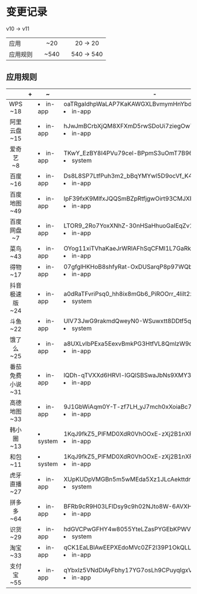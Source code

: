 # 变更记录

v10 -> v11

||||||
|-|:-:|:-:|:-:|:-:|
|应用||~20||20 -> 20|
|应用规则||~540||540 -> 540|

## 应用规则

||+|~|-|
|:-:|-|-|-|
|WPS<br>~18||<li>in-app|oaTRgaIdhpWaLAP7KaKAWGXLBvmymHnYbdLD3C9hKH4=.png,<li>in-app|I7iiQIAX8z3ce0-e7nrYQHCMoA_ZKwoc3ZP1zHkpM7c=.png,<li>in-app|dNzrDNhJpAJl5-HU1SPiXart_Av0QdBUkmXLDFeHRmw=.png,<li>in-app|_OG5o2tZ2tK89FpLLSNbkkwbVwm2ceM0cnIdaV9xNc0=.png,<li>in-app|KNnQedDC6UoojKHXC_3haRHCUVk_EbApZOfbJzFbPck=.png,<li>in-app|bZTJ8eev5ifuinpWM_TAMLxT3dPpV7VpX_s0MHpJ72g=.png,<li>in-app|djK0_RVNrFZEcBp9Jqx3sb4n549eVDdT9KAQl6Mtojw=.png,<li>in-app|ryC7pxNQqgCU9Q51F77x2AVNPsKzUMt-M7erf2ptidE=.png,<li>in-app|OT-nvU_nWfHueZkWGIquqVbfcBFUe4bj9QyzM76Jh-I=.png,<li>in-app|R3aAeJo3Eu72GaP7iDJZLteG4u36GkBcTpVNg2AyEqc=.png,<li>in-app|RbCDrhaeznWX7bZIx187Qh1vqlytN2zwOmxMq1Wy8bg=.png,<li>in-app|sru9NZGHNb9VrCJlYuBNsYbUlU0ZezJRQvj9V7qyZyc=.png,<li>in-app|Okg_03Y3YDxSf4KDXpBZvELuqovU2jaASJ4Q-WRELiQ=.png,<li>system|OTqKpr0xrWIp084M3Vp9I_6R3h3Ng9soGQir9KiuHPM=.png,<li>in-app|0e0MkEhvlng_mSyzNo6MjN6Jd1abjULtQ-V0O_txW7o=.png,<li>in-app|piyqY5BSDcvILJEyfDuIu2gg2IFnDkmhKDuh7fUjQxQ=.png,<li>in-app|NAciHk3y60D7h2fYs4oBytkpgIqZCAkXIvxcC4iVQUI=.png,<li>system|QJa6OzJHO47gtw8K2gtXqJv42G1ca3UPuz7c736svTY=.png||
|阿里云盘<br>~15||<li>in-app|hJwJmBCrbXjQM8XFXmD5rwSDoUi7ziegOw7STYmkZhY=.png,<li>in-app|7Jwt86Bp38-ydIarqN125b15_uejKfBjdLw8O59Gxz8=.png,<li>in-app|XXkgENA9RUKRqiLg5C2mQQZNQXCPqZzXILIVV-Oz5mY=.png,<li>in-app|-DRKeOKY9cVgh6uN1_7l9T3JE-Tt2Q3QvWOpyB03vhk=.png,<li>in-app|ADE7y_tCDcOAzwX4CM-DyZzo2mCGmB30h_uLPnErwhk=.png,<li>in-app|cQCfIdAZesJ4MccFxLs1RURNIYnNEBfb98Z1XQoAlp8=.png,<li>in-app|JPtkbpGn3k6gvPUPE08l-kjXwhnQY4FElOlrwvBrkAk=.png,<li>in-app|yLuVO-y5frGyTkGVk-7ybXs759Sn2czCFGMyjpe-OFk=.png,<li>in-app|PGnK9LEYOwdIfRDrtB3NRKFbjiolbi-u9RGhMOidWPE=.png,<li>in-app|VPz0mZM0Hdu3RVhhyfBcLwHhBEOZGgb6om8BsxJjeH4=.png,<li>in-app|08mVP-4_gECkFoDG6dKDMM3ei8XCcqLH9itfRscukuU=.png,<li>in-app|47DEQpj8HBSa-_TImW-5JCeuQeRkm5NMpJWZG3hSuFU=.png,<li>in-app|Ajpe93Ff-g16lXxdDCyNLwx41-zvoRkFl1RoRn9lHBI=.png,<li>in-app|mRDiEHYjXOevA86y6AweN4FhQ2kLPw38e4HKeqxuhy4=.png,<li>in-app|BMxd-jyoamPm8xjHghO3fWj_D9-2hK_WD8jPElw142Y=.png||
|爱奇艺<br>~8||<li>in-app|TKwY_EzBY8I4PVu79cel-BPpmS3uOmT7B96IsfZ6fCY=.png,<li>system|Dckp69c8qTe0bz6HmdyxQT6C4vmgMighoQsFbWiJGBs=.png,<li>in-app|1MDHn-ITvblwGknNvPWo5Sgbvy5EUJx7Wg7OA8g11uk=.png,<li>in-app|W7uEmgAJYuOcTKdn6vWcMB9_UGPbY8cW39mwjlq2GRY=.png,<li>system|cPNIAu30CZbu0dgc0i84OH5MtEiUS-vJmr4Gee5-8d0=.png,<li>in-app|Bn-iyiepPPXX5kfYTUuLSYwXax8jTVL6MdKHTuobXn4=.png,<li>in-app|R5EuOz0a186-7ArmXKw_weaSJ1zrx0TXmJEWG4knV4Y=.png,<li>in-app|PqNZynmQZaCJrcDJXXXc6LpRFaTmCmVEtcV2la5w2v8=.png||
|百度<br>~16||<li>in-app|Ds8L8SP7LtfPuh3m2_bBqYMYwl5D9ocVf_K4dqkkueE=.png,<li>in-app|9tgOHgF5LkSPZLrntP04rsfMl7h7drd08NeUsx6C6Ek=.png,<li>in-app|v6IOYX7OLaMe5gn-eLhX6oKVkieXdrnmpjmqg5k0uPE=.png,<li>in-app|S9G767dBNzFa4W1T_lEJ5NNQWuUpzk40ZYcZUKbqJR4=.png,<li>system|zObKTU9MwYn3LmTQ4dJSl9hcSRQSVs-lU6YX-dDkOhc=.png,<li>in-app|Wx8X0_4yM6E0Dpw6ltopSub3RsM--ab94Tntbu4CgxA=.png,<li>in-app|J0xTD3r1B6vLKDCCB4TZ8iXszmy_KrUZp7dkmptdRc8=.png,<li>in-app|xb3SQ03zy-_-Hb1750Gx2rtE1rml5fTazBEBWoGo7zc=.png,<li>in-app|K3AlzqBZOjoY73aUF-mjZcrg2iqOqdlpZYw9FycDbM8=.png,<li>in-app|47DEQpj8HBSa-_TImW-5JCeuQeRkm5NMpJWZG3hSuFU=.png,<li>in-app|dHD_Bo2CmsWZeI5-dxqdQ0C_gFyH7C0ZyuWWS6wuZww=.png,<li>in-app|BPnMf0DQ2Vkiz3aiKyyCvI7BnturvtHXzHfbssj_Unw=.png,<li>system|OTqKpr0xrWIp084M3Vp9I_6R3h3Ng9soGQir9KiuHPM=.png,<li>in-app|sV1NiTtzKJJViva5MZuwxTqc2LEXd8O7_B06Oi70iQM=.png,<li>system|QAoA6glkvWwiErlz8j-Mh0fV3pvJoGYaD4nu3ShbqkI=.png,<li>system|QJa6OzJHO47gtw8K2gtXqJv42G1ca3UPuz7c736svTY=.png||
|百度地图<br>~49||<li>in-app|IpF39fxK9MIfxJQQSmBZpRtfjgwOirt93CMJXN2Ov88=.png,<li>in-app|InZxQFpKktvbVSqztZcrivGVi5gea_HzJxLFrIbeFJw=.png,<li>in-app|d980fW2NRiMs380pHjZL2cMfyQsiTkLacQw72DKxEik=.png,<li>system|6umQknx9tfUlHqvy3YV2B1pMUX7v06QSipfMevuL5SM=.png,<li>in-app|emJEdv-OqV2ZLAyV2Bh9LDxS-FEUtd8TlUjxSkxmU3c=.png,<li>in-app|h2kxJjGPEqqdIt90hEgZJSko0HAJIFxi3mTbYtd3wtw=.png,<li>in-app|leLcQZdN9M8u-Ngidks41QYbDvOYqhUbo1FU_-KmhU8=.png,<li>in-app|lkR0umHx26CwM245IBapme99dm1mhPhIhCTutpCT3O4=.png,<li>system|BWNhSSkqJ-XVXGiEb3gq1HpQAI-O6kjPbHYtc1vFELA=.png,<li>in-app|eAu9zJIj90FYpTyqNSZJJwibYjC6aGrQGaEfRygCeiE=.png,<li>in-app|qTNFQ_bo9T-bben1FyP4FMzS6GklndLXpsyeblgyE0U=.png,<li>in-app|C_ZwCiSDCJh2C21TIJ1xI2SOVBj3WPdAXwM7G5FgV_c=.png,<li>in-app|8SXe9MPIew_r0uL0PkAVAansJeQ5MEbK8jxwocZzqq0=.png,<li>in-app|XMBGb-r8PdrzsOoOK3GzqvkLRn3g20XS5t89kHTZFAI=.png,<li>in-app|m7qpf6HjjwXfPrMr-yfPc7nJ8IVsiT0QMLVZyjOo-TY=.png,<li>in-app|kYuyYDCKaZLK0bcEfFhuaZerulpwvhAlD9564-2MXsc=.png,<li>in-app|T45gcbcbVupIexBsomritrSXBBeIePlVp_NLYxDJI9M=.png,<li>system|UVSY-UM37hAqZnukcZ20oW6PqPQdFRelDj6QF7iT9yA=.png,<li>in-app|7Q5Jg4a9Cf2ofHh46mFfbdKNLX5a71TzYEGv9r9OWbg=.png,<li>in-app|ky4AckER4-auEvTmJ-Wjf12VVJHSjsmncUMPSjWRANw=.png,<li>in-app|bB5svm3gnblkSplPEDqfqAZ-J9WSdP2owttwYbCyTNU=.png,<li>in-app|bRxNfgnLGH14rSRP2pyCsqXYlihIG-AffX_YE7qj9as=.png,<li>in-app|j05_fDFO8x9SLyNDAHQuyVkQ4Pq9GDzN99eQTWOdpZU=.png,<li>in-app|AcAvExfB9iTvg2uGF-bkOMa9MhJmBM4ZIgBgO6sE84Q=.png,<li>in-app|75CDZ6FUybjSknfOF1IM_rBu78G9IpUmX4_wXEWfQw4=.png,<li>in-app|esy3Bka15dsBW7uK8pIpGRZuNLmsmZy40TTqdzkAB1g=.png,<li>in-app|xwNTTSzVU9Prjlk0vO-ss-IgubTaNd_CdOPfkQWNI-4=.png,<li>in-app|pLP3-ET8BjPTyEQbmcF9PrF2AMWLN5yGhJAwIXzxzSY=.png,<li>in-app|JKjJ36LkklKjzZ15mZ0UPM9vwhs83uMFuxPQoPKmlNU=.png,<li>in-app|sgGe7MynmPT7la96H2EcDeiE9lgEdgEYKZc71p4jFi0=.png,<li>in-app|B8Tch-6iohXI8umQHEPTqgh43Jru11nYrfUMjpwYgB4=.png,<li>in-app|cZS3ysMmkI55v1KSb6JUhCE05tHP3EoTs1WnT8nFbTw=.png,<li>in-app|_mkLKj05HGXYFD9z4cNZReKB_e7g3f6fZPzqNhnq1ck=.png,<li>in-app|5DMGy7InKfe7ltVrqu3IOEr-1aE_fH7W20RTk9O2BQw=.png,<li>in-app|OxFZgu6TqfxXJD_VxggW10RsV4hnTQpJ08ekK_Bslew=.png,<li>system|Iz42yXHVNj9HDj_0pIrkVhUXsg_WyvhtI0UBXZ5OQK4=.png,<li>in-app|fYPloZhrSJoh1vpc0E9yKCJw8TjEeCWUcstez004CgQ=.png,<li>system|OTqKpr0xrWIp084M3Vp9I_6R3h3Ng9soGQir9KiuHPM=.png,<li>in-app|WZ6fu3cvpaZ6FtnsgndLWFVIjeTD8SyK1SxPwV9V5rs=.png,<li>in-app|KHF7kXYIsZvg1JbxLxZHiBWlrKjsX92X9nEKzlnn0P0=.png,<li>in-app|RguzuGtLq3jQaOBP0ed54rfB6_KPHB4IX8o18m--Ocw=.png,<li>in-app|dI7B7GOThEZ51lK7s3EPpNgXhnTOSUj4Zbolkra6aQQ=.png,<li>in-app|-_M5r55iZet_EM_wqsoGJqRtOUMh6NiM3Wo_9wJetHc=.png,<li>in-app|duhfnNFctovg6agplPKroYazXdaOJ74ipZi7HBzHIrk=.png,<li>in-app|o5VmCLfw-Q6hxRYq-hBbR0AKQsetNhqzVHG_3Fun_SY=.png,<li>in-app|3yTzBGPtmcyOkYixXVyZM3N38TL-1JrVbH33Y9KePOs=.png,<li>in-app|t8uv2Lx3dKvdtH_AlH2Ar8c_BzwspVMWAZIRrOfQYSE=.png,<li>in-app|G4SXi8oE9SJ2oisgcTfFZ8nwfWl50w46PeAk87ODcwc=.png,<li>system|zh7aLRuO_bOkZSLDc1lak67F7KbtjhwFaqCyYsFjnec=.png||
|百度网盘<br>~7||<li>in-app|LTOR9_2Ro7YoxXNhZ-30nHSaHhuoGaIEqZv1-c-DNhI=.png,<li>in-app|7DRbTxZNkfqNxiSPnOV4A9xiU99R30TLkjsv8LblCX4=.png,<li>in-app|J9MDnTESjykTgUVrVu9vepyVF80F9fg1UUVi5NUVdAE=.png,<li>in-app|xb3SQ03zy-_-Hb1750Gx2rtE1rml5fTazBEBWoGo7zc=.png,<li>in-app|ZoRPymyYWazYDvi5_tJyH7Xt1W_3VB--TH-0-hPJblo=.png,<li>in-app|_ileVgQ_IS9MHcTN_uDoWtiVWBeC-9Puvm4mMKic7Ig=.png,<li>system|OTqKpr0xrWIp084M3Vp9I_6R3h3Ng9soGQir9KiuHPM=.png||
|菜鸟<br>~43||<li>in-app|OYog11xiTVhaKaeJrWRlAFhSqCFMl1L7GaRkP2QcE44=.png,<li>in-app|b5lGSR2nIUSUv9jjCu8KcWSSAUo2-O2uEYXNhugLJQQ=.png,<li>system|1KqJ9fkZ5_PlFMD0XdR0VhOOxE-zXj2B1nXFuLv9-F4=.png,<li>in-app|5cH0Hv70ZqlIpnEE1LGp_1_b1k7MoTFuZTW2hb6CL0o=.png,<li>in-app|VysmszcFBlvnnfPxn9lv2h0EN2Ew7DAuwaPJhoiHW04=.png,<li>in-app|lj2jGM8e3_P7KKm0aKSVfkjvwwtDfnaR6vsB6XRMEvs=.png,<li>in-app|X3oJklpqyEavsplNNlulO_0CqaY1ahYhGh2GstjDJxk=.png,<li>in-app|ESi2AkXL_ItE0RnH3AkkFTjP3rDJ-w6g8aK3U2jMbYc=.png,<li>in-app|XhApULYmoU-e0rmUDi9yoKBhxPrhDBwYEP2JSv5QyLY=.png,<li>in-app|h1lcIt6Q4dNmfB-TzPEbMRInbXiXZ-6HON7_-mFWZgg=.png,<li>in-app|9uhPoLXaulKF-HVl3tQuB0AiePn5TYr2mX_I19IADU8=.png,<li>in-app|8eLfQdV6n_MAPRW543o1OFYCFJpssKg7OQRQRXAlQEg=.png,<li>in-app|PU31b9M2Lw3Z_yUJsJWF27hKlyRPLWCTAN08w5W0d7c=.png,<li>in-app|FpXTH8U4pmNDpCTgNO0YXloIywP6IrzRKyzQ4BrwQ0U=.png,<li>in-app|Bk9psfZgN-XICm7EiboNJYen1MraEVBhA8Mo5EgERmo=.png,<li>in-app|0Vb5lGBaQkb-HWRwRiRmTCbalDSmypebI5gLkwsdeNM=.png,<li>in-app|ppeOiOqPNuCZrg83AGIAgJyZIMQ8_h2c3QBhbGEdN4U=.png,<li>system|oa4GQXWAFxRQjI02saQUn6erSPDTpnhrTD1HNiu5q7Y=.png,<li>in-app|DZ_SuI3iJAPUwz1oH4D3koBet4R9VunKTImHeBieqdE=.png,<li>in-app|NC7wUOd1LIh4VtWx80NdbT_LO-ys3YeTGfkvIywvumE=.png,<li>in-app|EmPAgAmBaAKBQwS3ADYoOUwXZ2xcTZ3IOmCNSyILgSA=.png,<li>in-app|8Naw98H62ofJOGN93kHyF9181eV1WupH3zegUTFZcHo=.png,<li>in-app|QPfZePu0G5lVZqfCJz7Kw7p9K5YidF9cF7tytOZJTVw=.png,<li>in-app|SEN9OFYhB5I93kyf6544RwVKPK8RA3PpUVEzbhNHjNU=.png,<li>in-app|KgDzkQSfbYqiHAOsU9SjoliGEBhOU4x2OAdwGBNIXXc=.png,<li>in-app|CHKVvROMuM_V0xhl9Qf82o_vL0zOGD79EXi5lID2YNI=.png,<li>in-app|9hi7-DNFyQI0S4qLXLZuhw5dQOI475pVS351P9-TW3Y=.png,<li>in-app|EpdHhwtdvYM9x-dHVtzxAGjnfMpI4UUju4jhgfLwfhI=.png,<li>in-app|NK1ngmeAoTE6rMvTSfCVL2WQTKtcOgbm_QNwrTyoW40=.png,<li>in-app|47DEQpj8HBSa-_TImW-5JCeuQeRkm5NMpJWZG3hSuFU=.png,<li>in-app|mAzZBXjTQdFxTy58J7HUxB1Gy1xzN_Bblpj8MlGtntQ=.png,<li>in-app|89HHYxDkFhdZqwVRe7L-o7bwwtUutdq2kKcw69NHHVU=.png,<li>in-app|-aZz1xaaKsvE3CxlicSpAKfw2ydbk7RQIiP5uJhLwLY=.png,<li>in-app|GUvJkCX1CLt5sDGqQBIVDRNIf4DrlFR_zssOUGZ0GKs=.png,<li>in-app|lSc2scNUbTn7NuiA-TtOxkQVvBcoy4NBQBFmGBAhqLs=.png,<li>in-app|Z665QQfTStKpy9v-4A7x3mlblUlsYa1i8cvDlpjrdGg=.png,<li>system|OTqKpr0xrWIp084M3Vp9I_6R3h3Ng9soGQir9KiuHPM=.png,<li>in-app|L0zhoQQlBGKpi-FOzcLxDkov8qh23tyjG0tllu-Q_1g=.png,<li>in-app|1YK3rNOQWCN-v0OxtywLJZVt5hGybhBdAjicGOmLtng=.png,<li>in-app|S-sJD_4HXUZwu188a41Whkdjs6gMXR-KXJRobbt2z1g=.png,<li>in-app|9a0L0R1wH2Tv_5xUicWkwoZRnRCAhHc3TNkc6eWiL2Y=.png,<li>in-app|sb880rJ_FsIg_kG70H-9Q--yxVNombvGeBFScecHiq4=.png,<li>in-app|w3u5454m2FcKiOEr-Je0jB6pLH0x1T36mvLD8xeHBJI=.png||
|得物<br>~17||<li>in-app|07gfglHKHoB8shfyRat-OxDUSarqP8p97WQbfFTqO2E=.png,<li>in-app|5urNl9VtHaeuAo3jbVIiN2FqvDW_z8eVwls3Z4xwkeI=.png,<li>in-app|gmaiKUsTKeXfhHz9tIqtQh47VYhqAXJtgqngSBuMrSg=.png,<li>in-app|66bQOGYUlaZ5LL-hBscAzjJaDf95pxkeYYDARXMSK4Q=.png,<li>in-app|yCkfiTAKZU5VS4C9dbtU6BAeiKYoXSMY-Lzw0A5wY-E=.png,<li>in-app|nHh0gwqoxjKjpu2ejX0b7PuFnbpwwEDsTy3wzT4PQgQ=.png,<li>in-app|PkpOwfHHqbUxatthfcUNJThFH_dT7kEXyKclKOcjIVQ=.png,<li>in-app|X9c2lvAAuh6FSxrMF7O6gN-FIKc9h-fsc_7EDAjyBWw=.png,<li>in-app|2C7dWyWE-4W9aG8xmJX0COgUG3iVfr9F6T_CsP4tOBA=.png,<li>in-app|Ocj3uaoMVDcjn26mCerA0nIEL8c-vFvVP9wczw7gGqk=.png,<li>in-app|_d5P4S56-1dIi7wEIGb7g5COTVPcOsFZuySLH-7z5bA=.png,<li>in-app|3tQ9QZnAcA41nlcIIelNdacAl13f5wKhKhGq-6IKYH0=.png,<li>in-app|KPbeax1ArYh-1ZZ-mc3wX4EbjOkFWCWUIEEM80rvKSE=.png,<li>in-app|nfjMmaecxViF2jPb3tHQ-uCuUpN47cxybR-g5UtSaQg=.png,<li>in-app|S0ZxR1byiZI7anvL84Ns3C8smlyq6UnM3VJzIFkUAeg=.png,<li>in-app|VqlY4AeqU0GTPohvvnf4lY6rmkvG397qeL9AE8KCh4s=.png,<li>in-app|PjD3hr6kLQCYAZz77h4EuDPrYEi-qzoyuDCetL8gpDA=.png||
|抖音极速版<br>~24||<li>in-app|a0dRaTFvriPsq0_hh8ix8mGb6_PiROOrr_4lilt2xpI=.png,<li>system|oWhZvP70ZCaU6IqNR8nWjQSIrQIhiotS9IFBYfMK6to=.png,<li>system|SSedQvd9ROE6QTyRqpmDtEeFSy554QFCtLZjC36FXo8=.png,<li>in-app|8B8tVrxVWvQW_Yxn0cIgVXM9Gaovs6na0iosDw0VJc4=.png,<li>in-app|DLczeL1YlyAx96hmMTZMXPND9lpn2FmYtQ6l-EABXJE=.png,<li>in-app|HptNd46Z2nuD52GuXUW36i3H9D_i4M_jLVxlEJnSLyU=.png,<li>in-app|kjJgCCNyXiSikku7HlZAaAXkUu5w2ZgRPiU3lqUCbjY=.png,<li>in-app|ofBTe0KRmKLeKquux0XR1IJWkIFkIpyDWvHHDnm2v9E=.png,<li>in-app|k8zp1VjIWHDQE_5KJhJiGYd2b5J_i63xO5qnaImzKAg=.png,<li>in-app|1zIqhby5i7LQNAHeVhx1Czb-b-Fjc7Aa3dHRZi08B1c=.png,<li>system|GXTewJwNtLgTwISMxuSovydAfdETpfIVOuYGj_MwrTo=.png,<li>in-app|YmepzMthlvtACJFYWCtysXH9-sgkic_fGKG-DQlI0zw=.png,<li>in-app|_nlrsrgmCGEbwwtoqv2xPYLrN1dMwMpNFdzcuexei_A=.png,<li>system|uz1fTmncviv4mnmff02i49Ob3MccQws01kq0Fy4856A=.png,<li>system|47DEQpj8HBSa-_TImW-5JCeuQeRkm5NMpJWZG3hSuFU=.png,<li>in-app|g6PvDeRPYmHqFmpve6wAaHzPtWXJzRUzZ8SyS06nhH0=.png,<li>in-app|5384dkcPo0V0Uu0DG2eSK1L_zbYDe04TkM_Ma_zGAjk=.png,<li>in-app|8Ct37-lPj-pUI_fHP0UfVFl6EGTIbEd5__RQX37-0Bs=.png,<li>in-app|nEHfKuimZfkzjs0rFC7zJguHM7QUmeGeFLZcVIhMO1w=.png,<li>system|OTqKpr0xrWIp084M3Vp9I_6R3h3Ng9soGQir9KiuHPM=.png,<li>in-app|flpLGXKnF8AgvHUo_0phs2cDrFDxiUwjCQQ9fpwJMcY=.png,<li>in-app|qxrHLfkXI7fORT52WQWqUQCwAUpzKB1BPsoMD-5XmMc=.png,<li>in-app|fbJB_o5qB0-QdSOFTfHU7gJgQQP1pbsd11GgdHbn1Jc=.png,<li>in-app|Spznydg5bpZCr881QZ2rPUtDX5nq1EeMfL-GdI747yQ=.png||
|斗鱼<br>~22||<li>in-app|UIV73JwG9rakmdQweyN0-WSuwxtt8DDtf5qS5vGW8Mw=.png,<li>system|1KqJ9fkZ5_PlFMD0XdR0VhOOxE-zXj2B1nXFuLv9-F4=.png,<li>in-app|40DDFPECK6ImM1JiwMX9g_EyIN-4UocysltF4Lrx8sg=.png,<li>in-app|KM43y3v96EQBZtJMfC659LvErEoxqWmvUYxoL1M8YHE=.png,<li>in-app|Z2IFftl5D-ojU_XgEYFv75xEzIH3bis2V4F_Lz5enpo=.png,<li>in-app|h02QNXBVLXoG9_hdVPeyjCykgUzMQBn5wnIb3h4FC6I=.png,<li>in-app|XF-Y2rRFl7CYqFh7mNVPaN7jbJideCf2bdu2TgEJndY=.png,<li>in-app|xMhUHJJ83kypSrKpe0Uyh9izAHzTG1tDEnxRCVd635w=.png,<li>in-app|p2Z1wSRTXG9ThcfwBUay3MUZcyAAQsMGuiAdIS9TPjo=.png,<li>in-app|vIYH0YiQiRtG9oofUAmEpcP6TqTaoknnlbatDyjxoa4=.png,<li>in-app|WUIFScJZRlfNvd6XJvnP0vp8Nq6UCXIxYI28LvuQS-s=.png,<li>in-app|47DEQpj8HBSa-_TImW-5JCeuQeRkm5NMpJWZG3hSuFU=.png,<li>in-app|1eVJB1FsSlgUpLel2y9wq0j4YIRd4r06L8tWWpLn1mk=.png,<li>system|OTqKpr0xrWIp084M3Vp9I_6R3h3Ng9soGQir9KiuHPM=.png,<li>in-app|WgmW27qDBROzddwiRzN2iHXYWrJnopJFBWEKI4PUAYw=.png,<li>in-app|yHFEIzJGdAu17kz2TNZYtpQ4vmoNGiQMvDfAERrhdWE=.png,<li>in-app|nNiF4aV1etrwjFb_soVRu7DhSa4OJQJGp9FwnLOdeaQ=.png,<li>in-app|aW_4n4KDgvv2yNbUX5nY57ul4VjCG1P6Sx7OYgSSzD4=.png,<li>in-app|nU9G95BoM2GZMWGC37e6Scavxe-xHPS6uytZYyfjyeU=.png,<li>in-app|GIAXXle8ybG2dVKTii11WzP2kseXmcaJZWnXDx2rzK4=.png,<li>in-app|CS6woZdiR0r4Sbi-MdfwvMVsKMqTNWr3WzDNWIyRIgY=.png,<li>in-app|rsPkqDNq8A1TRZjFKm23IxCO05Uj2dXYeGl0VZz-xEA=.png||
|饿了么<br>~25||<li>in-app|a8UXLvIbPExa5EexvBmkPG3HtfVL8QmlzW9quwKW2GQ=.png,<li>in-app|03k7j3lxvVripvyu6ZCDsPDQHnnymJHSGAlbrsmv630=.png,<li>in-app|Ean-hboLGvEx-eKVQ-jaFHbRmZxEgjX5W55Glq8cSh4=.png,<li>in-app|eb-WqYwza3pTYNYOa_vGoaHT7wEdz8p5ivrBKhcAxws=.png,<li>in-app|WgFYmJvZHhbBO6OcI97d3Owce9xpRj0KrcCwmIfaJ1Y=.png,<li>in-app|Qt7vd438Pv-vktNMIZJ0xp3GGrbxPSCs60HG6AOv88A=.png,<li>in-app|TyIhg7sQp3te1QxxxLHWbZYURNLIobD5ob9W_UTd8G0=.png,<li>in-app|7CE5pl5_g5QU6G5v_ZQjSlCobbx8DqPOm7Ws9a_dTXA=.png,<li>in-app|hv2isjQcOZT7mBYFXcWz-tKWDPw6-AddyG6rCM7fElM=.png,<li>in-app|S4k1Lw0JLa7WhS9Xj17fXI1BKUFDbXVvXIXq9DxGlHs=.png,<li>in-app|E738jl-p030bQUN4VjdsqE-c1RQFQ3yuvC4MPxwA2Tk=.png,<li>in-app|bmAnxSvVI8qQt7Jg5TQIP0j9-_NaUW0MfYXBo1mRx3o=.png,<li>in-app|rYJDkexG2uekk5YbWOuIEboay5Bveb9oR9iM2nl6Ifo=.png,<li>in-app|8cyGrJTYbxSqnxYzZ7wtwG7sGGSnv5HQoJNw11tcxVk=.png,<li>in-app|z18hnlE58K4Nt2UnwdsJGYfpWAw6zmPfvTC4nGMOL2U=.png,<li>in-app|47DEQpj8HBSa-_TImW-5JCeuQeRkm5NMpJWZG3hSuFU=.png,<li>in-app|QpAoWbcbQpe_AwXTtyuEsL_lyvdUS3sVWHDHavktcJs=.png,<li>in-app|u4SzBaztS8aE5Euo7SgIrE-KB4FeU9ydmvyPhdc3FYM=.png,<li>in-app|YsLxPUJsQx7XrriHBOT9bG2xgMKhIvE_Mg2SFxi0WU0=.png,<li>in-app|V2v-9yNcJApdPz2nlYtQcZasTDBMbfSETnjawr2lvgQ=.png,<li>system|OTqKpr0xrWIp084M3Vp9I_6R3h3Ng9soGQir9KiuHPM=.png,<li>in-app|oXVk70P2hdxjDR9-Rb3f9IiMhrjydTLV6hZb1Pa9LWI=.png,<li>in-app|tMMmkvUYVxX7bwDI7f29S2aV4XgVJjdy5ZpsnLgvdBY=.png,<li>in-app|Jg2ND-v-r3UuBaV7nMMLc3kFHFipodeunO3z3sqnf1E=.png,<li>in-app|59zr1fkZ8aFQjIDUjrFFzhIDVl4oXBNg-PR8VT0Oqio=.png||
|番茄免费小说<br>~31||<li>in-app|lQDh-qTVXXd6HRVl-lGQlSBSwaJbNs9XMY3zhXWsG_Y=.png,<li>in-app|KrjuDiAHh4zdBdTdWatrsS0AzqzFD7xTgByV2mOhcV0=.png,<li>in-app|lUaARszs3_5e5_D58F5KjlI33pQofofFjjKwEhbD2Rc=.png,<li>in-app|jEDRWoTZq54tWRFZ9CJYzi_VSOQz8LXFuZFS0euPYcE=.png,<li>in-app|B8Gw4A-836pWerhIbR2oM6-KVlds0I8DZAY5YGtmNcw=.png,<li>system|oWhZvP70ZCaU6IqNR8nWjQSIrQIhiotS9IFBYfMK6to=.png,<li>in-app|uUq4phFFQg4q79MRhH7rlBdjLWhWpdEPyRcbx5PrXP8=.png,<li>in-app|rUXAxfuXOT0VWy6iN1PCIm8D2AD082KTYtUmep1IVho=.png,<li>in-app|ApzCDE35v1YoGUOk2o1opFbmOVZIbZQeInxRCmDIUjQ=.png,<li>in-app|g5xaTq2NjTHsNt3ITusFWfJEXgUgIf9p-DbgSQwib6I=.png,<li>in-app|a1AZWpX8PKHEEch_-wMUCdvyu6opgauxJQP8FFz9HAU=.png,<li>in-app|vJnt-EzvoYDuIhbhLuNQbu_5DgiKgMw-8ZpLHXeus0E=.png,<li>in-app|Sb8TAGk8t6dJ6L5RI23wM5i78OoJdPlwtEF7zRpw9TE=.png,<li>in-app|iE_HkEIkHFiY7ow7Jnyfv8rouI297Iw760s7ULIDuPk=.png,<li>in-app|LhTm_mqTND_nmj-Torqnr0BevRql7QthtcuNxBB1GDw=.png,<li>in-app|ad5F5ZmTLjxvDKLOOSK6_x7Q_EKNnVTDo9POuVfRmsk=.png,<li>in-app|ieoVfk5bNQBmifRLHf_7QARqO4gnMHIFlz9-wNUKcZQ=.png,<li>in-app|47DEQpj8HBSa-_TImW-5JCeuQeRkm5NMpJWZG3hSuFU=.png,<li>in-app|rfBtcbLMAS8ii1iBHgv2KjV0wz_kY7amieFerFIb9Ag=.png,<li>in-app|EgE1W7HA_BRZhyy2QFSrvZv0QxUmTzQ5aQetY-YrtlM=.png,<li>in-app|MALr7bycjD4t5thv_HFgAXwHgqNssA3kO7Xj3LMBSwY=.png,<li>in-app|6keIVkbQxBHtSAfU-t2FWElUZ9sTaJ71X_Fr5gzmr_k=.png,<li>in-app|xjtw7UuPNPjI7ublQ6qInnLnZGrQsSomkb0dnLPfU1Q=.png,<li>in-app|n-NJwutw1e5jsYYRX6DgSgOaxGZVkJ7mYIbvb4T7uTY=.png,<li>in-app|ceQ4Bz93oL8iHITLPs4jP0ddeNpbYRCZGPLb-GZuxNA=.png,<li>in-app|g4ix3Rt4uXm52Zqv2YPNJ1d946lP6xb8JAr_fRau0VQ=.png,<li>in-app|htPkp-VfQZR8J9vchiSkyNr-DUUwAYP6p9EPzwt3oUo=.png,<li>in-app|eSV7vVnH8Fcsn7VsBnFoT4Cd1gzVVNBXMyc8p0v-V7w=.png,<li>in-app|NmAq9R5FMQiTi6zbPmZ_x2vmue2gXTuQqM1AgJ_kq8g=.png,<li>in-app|4y6rD8Xsb8OKPlAVp3X0Ch8cbfucFhwUC3b-9600hp8=.png,<li>in-app|h_hPRD1x2BAMbk64gd_YMsALp4uxMHgu5eLpZB27plg=.png||
|高德地图<br>~33||<li>in-app|9J1GbWiAqm0Y-T-zf7LH_yJ7mch0xXoiaBc7lX-ixx4=.png,<li>in-app|dZEuYAdvANkB0l73uObdwJytXClnWP1FR7GvKEJO2fU=.png,<li>in-app|_YyaanZnDkcnJcPFTe5XoHLALqFSHVLsoOhmC0GI8K4=.png,<li>in-app|x1fmLOt7DYXmDlzbF9srV0Rjqf0okx39LsjzPV6E8Y0=.png,<li>system|iHTYJykVoT3y-9e9skUsmDa6399ve2dIRAOfLZ6FKi8=.png,<li>in-app|8-n6bE3Rfh9gWuVCsjonh56ROol7QjBr2ngNCdwKb4A=.png,<li>in-app|4372pJYfQb3CTTxfwdeRUrCKM3RZIv9eCommDr4ygs8=.png,<li>in-app|jX0DLxpiWa5Pv0L9Qp_pFYZ347wx2Z8wuIY7nECaa1U=.png,<li>in-app|iqDzhZc1LNwjzw1U_hdcmBl723dLxa9aaolrC338hTk=.png,<li>in-app|TtgMebb6XApCnJYs2chFIgYKpyzjkVXwtJ9g7-lVBPg=.png,<li>in-app|6-TgyVYjSKYvOnHL909rBU9EUyaTxmwyWTAudzwFwvk=.png,<li>in-app|mFktKt0I_vugP-t3zXrGmDTZy216haCv7FjNAsb49Ys=.png,<li>in-app|PqAsUox1QZq-Bh0Vskl0zrBVu69J2v_HnZVWF1YOTRg=.png,<li>in-app|48i0lCF2hUpI0K_D3utwn45sF-a3563NV2PtlX5Kbsg=.png,<li>in-app|nB8CYQD3flMo82xnWSg2TYV8PVjILHXG2YwkCNdwf5U=.png,<li>in-app|J1t_n7-QbH4TSrLlVZJKU9gaKIn3zoaVoraBM6WkmNg=.png,<li>in-app|47DEQpj8HBSa-_TImW-5JCeuQeRkm5NMpJWZG3hSuFU=.png,<li>in-app|aAwrHcBRfwcZdI6KdAWlVCf6y710tn9QspXdjnWL-vI=.png,<li>in-app|nkUMEW2ZqE8seaJLW512RCUBEd6ritZsjHGucwCWkgQ=.png,<li>in-app|3j4AoLdCy7zFeMM4MhzfaQSYcm4vG1tLAC6G_SPi56s=.png,<li>in-app|zKiEZxFRk8Ktva7ilJBxoVQNwkCoe1ppVnAzyLEYjVk=.png,<li>in-app|07xhHr8vxyCkxmHdEa-MjAF6Nz4QlQ__ChdQU63gl_A=.png,<li>system|OTqKpr0xrWIp084M3Vp9I_6R3h3Ng9soGQir9KiuHPM=.png,<li>in-app|R8nfJPP35F2-gV0xlY3YrvNYmgH8odOisgqh4v3GNAw=.png,<li>in-app|gNPQLCd8hdHm5bFkChlt2khFOqJ4zBWpusuzv-ZEiRc=.png,<li>in-app|rf_rULbnUsvsKK4e-p6NSoRzyw_DnJzdl5ql2k-bVC8=.png,<li>in-app|GyXPJ9rVznN91Y-uZbnCHZuhSrgp-uaQQx6sUPa6d_w=.png,<li>in-app|KCtqfhWOTmiknRLpquLUt94OBcaCaIUJ_P1ds6vhNEQ=.png,<li>in-app|l4koNqqfVHTwWMKlkel9u2mX4rSE5rq0Ej0B6MCDmII=.png,<li>in-app|vrr6huCHarl4mP4xasSeHHHJxJ8nmRyw67bt7csmssY=.png,<li>in-app|phIE5UDo9Hphsetdjp_lQ0EWUN5wvtN8tbo5-WbG5Gw=.png,<li>in-app|GgbNjQ9fUocOxy8PN9O1rj7o5ZFRPl_Bkv8B08tLrNg=.png,<li>system|QJa6OzJHO47gtw8K2gtXqJv42G1ca3UPuz7c736svTY=.png||
|韩小圈<br>~13||<li>system|1KqJ9fkZ5_PlFMD0XdR0VhOOxE-zXj2B1nXFuLv9-F4=.png,<li>in-app|IDXhw463e6OSopkQ-rE9H-2C9eb5T3SlIBBjjd1SWCA=.png,<li>in-app|41tjLNH8y4DQj1hy9UIFXKnD7VwGplXcBKrfGP8-6jU=.png,<li>in-app|VGe5fDZbrXAky4bpM0tOjscnahijt3IiZRZvYrKI6Gk=.png,<li>in-app|majp8AmeDgExio8m83FKkAABFNREOyRhFZobGN9FIM8=.png,<li>in-app|QmDD-yGHJxtTVK9SjvEEoYAu8I3kl_DLZod7FwO8lQ4=.png,<li>in-app|sMKE30OXClJDPlSHxuZUhwd7R4Ao0NJyhaAnpJ4ERJc=.png,<li>in-app|opG_qL_38M3S6ET4enkPLPv_87u26fQU6uqt93XaEIc=.png,<li>in-app|47DEQpj8HBSa-_TImW-5JCeuQeRkm5NMpJWZG3hSuFU=.png,<li>in-app|eT3DvJXM1SEBlRkDOWp_nOzM8kc1IqA9QBxYbe64cug=.png,<li>in-app|rloYkV0Jk6NnPlcA2uZjaCnhXynmKQhLAKMwFUumtMI=.png,<li>in-app|J1gQ8LbrNVyOzkYZatY2RzQ40D5Rs6AKdbiBk_6lhgw=.png,<li>in-app|fVy94kYypn3Oeajuq_BqIGFcgzz4WQ-huZdSRMkPddE=.png||
|和包<br>~11||<li>system|1KqJ9fkZ5_PlFMD0XdR0VhOOxE-zXj2B1nXFuLv9-F4=.png,<li>in-app|Vas7deOeAPs5WNQ_AVSJVGWvep_mOJhtPRnnAIQm5Kk=.png,<li>in-app|snbYYCld8mYznP1pi33qy9tkHVKQsoqbo0lPx44UDTQ=.png,<li>in-app|dBQH5E6YAThofRODyPCM1ZzSyMVIaPt07S2DYHIImU8=.png,<li>in-app|HdIxBa3Lt1X4erLH3Uyek9zogGGsMqVKBaxT3uTy1Dk=.png,<li>in-app|47DEQpj8HBSa-_TImW-5JCeuQeRkm5NMpJWZG3hSuFU=.png,<li>in-app|AEny9fOHPilXLyNYpt7aIMMJiAifCijHtUnTPDXKZKc=.png,<li>in-app|YGbxqc5C7ROXXPnmt1_7hndOHOiGtx-DvzAiWxAipp0=.png,<li>in-app|OpAo3Nky41J3hcANVj-Th_23o2v3ZgTOxrzBywBdV_g=.png,<li>in-app|y3uPnRiWn1-aZk4GE1MqgUAFDLEnAvEvo6zF8OhBVtg=.png,<li>in-app|s2NO4bE2f0b7D91cumdob8ji36thMyLk4EslyJvkuUw=.png||
|虎牙直播<br>~27||<li>in-app|XUpKUDpVMGBn5m5wMEda5Xz1JLcAekttdrW2pqvcC_4=.png,<li>system|1KqJ9fkZ5_PlFMD0XdR0VhOOxE-zXj2B1nXFuLv9-F4=.png,<li>in-app|djO5hk-CPHoWHwNf8eOo0Zuv6LiLnyPYiEjT-wrkbCc=.png,<li>in-app|0nZidzWIPoz1aL6bPSU7mEnmdcXIsn3jQDvOod2Xx2E=.png,<li>in-app|3inbG_73Jt8uryAGRSh-oZwG1BgqrNLUsiOEEoMp5dg=.png,<li>in-app|lTiyNxeBNSZGboHLS1JpLPL9Rb1Jnl12AIu94Cutq3M=.png,<li>in-app|4YHJ2d24mr8xKz6OimF-7tgpaBh0abR0hzXdRKsWdu0=.png,<li>in-app|ULkb7xTugCW1dKUC5pn7cvKVkHqriLHYOy3wpEZu8s4=.png,<li>system|db4qvabyqEFyKSRUXtmBU-XhExrzOALstGEkqBoPOKE=.png,<li>in-app|KwcIuAE9dvT3NqHZ4HvUeRjVyx1uxk8ehtXlnXmzvtk=.png,<li>in-app|Ame3Kp9yIN8he_mCARd8zm-cW1b-0ZbiJoe9wG_WHuU=.png,<li>in-app|kw7o_RYqfQogqmm4CNi_BMe0iOjJCqc2D7RCUjW9TNg=.png,<li>system|HCtiiaroSkK4k5rfPbpuB3PBNDimQ7dUvF7DbUtn8QI=.png,<li>in-app|2bJLJM9jbZKezju3pe0Ma0qejeh-7Y9lpS6JCoImRlM=.png,<li>in-app|47DEQpj8HBSa-_TImW-5JCeuQeRkm5NMpJWZG3hSuFU=.png,<li>in-app|iFt6mjQYrHB83p3Fivv5kQZur5BnFo76rfDck9F1oI8=.png,<li>in-app|DtQ3KrQZnSsaGZhJlFN89HzNhOc6KYTqqUGJsW9rs7E=.png,<li>in-app|QJ4g-vcaf7QOl07TIWjy_RpKtuDSw3Ki1yQOlYI1FgY=.png,<li>in-app|TAQjMQF5YApGGCyYLbnu0-xjEiD-mszdAk5BlsKx7S8=.png,<li>in-app|1lQKw8Ah_XFMAAZAZMv4Z6FEhpqRedeKGZBiMWmpqT4=.png,<li>in-app|PBndIqlVVsvtwtskWHGtkKyJ3SuM1OrGGp4Vd2AyjG4=.png,<li>in-app|n9upHYRpHkE6EW6MSxKN5oFf9zEwUvA3NRzSZi6ntuY=.png,<li>system|OTqKpr0xrWIp084M3Vp9I_6R3h3Ng9soGQir9KiuHPM=.png,<li>in-app|RCEb7q4rqg2iztzeQo7mUkEGlb92BpKILOQS8B9E7Qg=.png,<li>system|k3e9TgGhEOqdOVLlfydUCvfc1Qclnos0LoNzBUocG8A=.png,<li>in-app|5dA4tBd0Y0-3JFaBj4QKcThR-ICUAgrqBbtep5xj8ZQ=.png,<li>in-app|4qqAlf3JXyx0wIQlDZ7qKmvN5UB_kJ7pAPen1LxaHTs=.png||
|拼多多<br>~64||<li>in-app|BFRb9cR9H03LFlDsy9c9h02NJto8W-6AVXHtPfSrTFA=.png,<li>in-app|NEwQRKMh8ONxCku5KxacxxxAHOF5UZ2zUdPOOwYDA_E=.png,<li>in-app|KS0nNhYAACdgvzJh5I5x-wFgy36jX5TqkUJR8DkiROc=.png,<li>system|1KqJ9fkZ5_PlFMD0XdR0VhOOxE-zXj2B1nXFuLv9-F4=.png,<li>in-app|pUw_NSb1jEsCNmhZySwpbNsV2lk4xdTpWow-nybxPDY=.png,<li>in-app|LjFYPG6pLSZEkqOrSWDI3exq8OaZ3hSoHwvMOMItvHw=.png,<li>in-app|6DPu6xuX1DcaWBUohVeXVIDOSCY2T5jzkK9EgT2ze7Q=.png,<li>in-app|0qd_s5xPJyAEetrHM_jYk3P0HhSH7HiekktSQuUVNDU=.png,<li>in-app|aOsyddouoe-JKx5503k2I82-Eeah9dnbXKU6fIRpkAc=.png,<li>in-app|EMkSYsrLJk6IGChaGwAZeBdhD3iR-bVD5ZG0UQyAbx0=.png,<li>in-app|M29QX7DjMpfXE4yFuqeGewbWpiUntyuQ4BjTezbdOys=.png,<li>in-app|v85AG9b9-Bly0iNzRE9_WxRpbcf2KCJpa0sNJcQjXvw=.png,<li>in-app|dYgOdvPN1jsk7Jx4udyGdLpRP3_hPrxXEQEyhU67gM4=.png,<li>in-app|iHTYJykVoT3y-9e9skUsmDa6399ve2dIRAOfLZ6FKi8=.png,<li>in-app|HMfSC9xEFI5hX2wtDdI6WV3lbld3-nvIBjEKw5Sm7zg=.png,<li>in-app|ZQz_h-ZXYx3oma-Jal81vHlx7X9sEaLNVlm6XIMSDQI=.png,<li>in-app|JybNTnRCVVu1Mp4csgAUHbKiYgnxWnxG5UGklJwLxgw=.png,<li>in-app|JAs24MrLLn4RWBdLaaVaCRWW5EJ9KVbcA0CnuHmsJ-I=.png,<li>in-app|acqW7DeFnSusOsdY0Yu3KGDHEfwvvRhsX-FOpzNcg_8=.png,<li>in-app|pwEf4A49xcupAExGyy3yKmMgA-EEOoJ6arf8_Xl6wNU=.png,<li>in-app|ly-mRRAO99vMJB2olOGgTDmCyauxr1cwNClQlRQSy7M=.png,<li>in-app|FJibc8L0stat6lq6XFpK644nqiodcduo_JdVLFDMpN0=.png,<li>in-app|pmqDTuTOp0PIfaRzp0uE0iGZf7IVx8DayROkTEBWZaY=.png,<li>in-app|IxKjevYNCsnYDrPjpK8Yv7eroDZXh9vhekDKp2abBAA=.png,<li>in-app|pDM4zocbuAzZPqyIWnKDKlLcEYhuuNneIfA2Yu3gEFU=.png,<li>in-app|lSXvusyhYzlu0KCOZJwFamfLoiGT86rJUnnsQlKM9tk=.png,<li>in-app|I_BW7vOEcnAwd31jhaclpfKVqUV63W9wKfrZX32o6uI=.png,<li>in-app|6EtP8vCo6Da5ZSg8JWG7nYx-XeiDSp5-LCfR9Mx8JHc=.png,<li>in-app|VGbr7Kl2_njdXhpcEopGBlQgraNz58jhNEDOC5jG49g=.png,<li>in-app|VWwXPfgA4su9OyRxh7FV5f-g67ykB0QUbizRQip6Nco=.png,<li>in-app|0xWFgy8SSJCBeJGpycw1YtPE7me9VUwXgC-3bwFQIlE=.png,<li>in-app|W4Zr944p5S99kTf2YsqLXr7AjrVz0LVKry-IZdbXOhU=.png,<li>in-app|j-g1wWWmnwNm0F4FLcm6mX7n9JbZZnUxdPysLHtwtzs=.png,<li>in-app|g74sXAAVKl1NzrFPhfKM92hNbskenXTModVDNZla6YM=.png,<li>in-app|X2j2L9S287p2h2zSvASY05nWaFWmS51CeR5hwCmp4IU=.png,<li>in-app|Nc_FTGT9oIKL8MRSTlosyaHle2EW4RvBrj8zjqXH44I=.png,<li>in-app|zpQq7al3wPI5HU5LN91G445eHyCEXcNZG8XmsYODr2M=.png,<li>in-app|4dSWX842l33PA-QHia0fgtcv3FzVJ2aCxBXl6izKQmc=.png,<li>in-app|N-3jsS1NdpE2mLrqe8aGHXAIoQkiyS6ZsNZqbv-adaw=.png,<li>in-app|JO65f6GryRYpJNKyEGdjMTczsjyng-Es6xtScLxE3as=.png,<li>in-app|1-yivG4zMujTGoquYyHAlHzLMOI1P4DzxrxnMhsfYKM=.png,<li>in-app|WnYG5dPmQo6dfvMT0yRZQMQWbYQfxF8_rk6rhjKmHdo=.png,<li>in-app|V2azD9a-VDyHq47uYlHDjPMSAOX_fhdjvXVhjrIA9ZA=.png,<li>in-app|ld2T2WV-mqyhJz_4ZjpFiDC6vbYnKvBjvYWmCYEEJsI=.png,<li>in-app|7-1HZjD7tuFAHOt2MZELbN4EEuxRBbzmRZuwH2NgxfI=.png,<li>in-app|hXB7MtzeJWR6ZVZ-iLt9s5revgFr2tklDUxaOWQ6Fg4=.png,<li>in-app|tpJMIQjiULnA_A8sNlOcDwZySx2yVWQ_SmySqkOM_k0=.png,<li>in-app|_oGncyG1wydCmahIqy5XIpubfqgJuPhdxPfQ6D59voo=.png,<li>in-app|8vpUj-_sGvugPWotvbGBZ5POGS33C9r_CVQO_u8Q5WQ=.png,<li>in-app|UfUnTM_H5WFd5zDs9l0ac5GSmpaP0tU147vQkV9hnGQ=.png,<li>in-app|2vEG6xVOTzbdC07yy5IG7DUgBUqCgkY7BVpnXEffqfU=.png,<li>in-app|ErenEFlXvk6ShxaC4CbajXQhShTPWnTVdmMDuXIXq4Y=.png,<li>in-app|6di1d5MEAx3f7jzUnmPTs2A4mmMRLCvmnEBtIQE1Qpg=.png,<li>in-app|deIMS5rm8IQ1yD_a3am5YrXmBI7MVeyH7E5HPAiyurs=.png,<li>in-app|VATyQfiHajanS7q80y4gj6331OMPVJviR32sWyXi-2I=.png,<li>in-app|F1TGlOxFyG_B5cJDk3LjxnxpbNjg6XTqzUccU_imuPw=.png,<li>in-app|6Mb-flvz4rEUCAA0DWFYeGlugdO6sqvZK4i4_bheqdI=.png,<li>in-app|dsafjosSrZGiryvTku1NjyjKs_ez_zFMi_EfJQnE-aA=.png,<li>in-app|DwEN8JmaxlfBeAaN2sevPuqo8DaTpYpsuCYDvKWW-bE=.png,<li>in-app|k__VrupWAIQKLa2J3dOoWbSr-UcysnevDhqcxpissDc=.png,<li>in-app|9og0IyKkSmIGYqKvHz3FpHS4ZLWrmryFfA_offs1fSs=.png,<li>in-app|JUipU9RZLsAt4lag2qq6OinR-AvA10IJs4k6Q-HK8yg=.png,<li>in-app|AwDhuy_pQJ4_juqB5KPZIw4UfcjwWaijaarwLQhPsjw=.png,<li>in-app|uozPLUIHk9ieqz5s0Y-mXeSrgzHqABt8DljKooszed4=.png||
|识货<br>~29||<li>in-app|hdGVCPwGFHY4w8055YteLZasPYGEbKPWV0kESKzyBQU=.png,<li>system|1KqJ9fkZ5_PlFMD0XdR0VhOOxE-zXj2B1nXFuLv9-F4=.png,<li>in-app|KR71cRocAd6jiEiqCNqU4mdcTLc7C7WXBuOf7t2OTII=.png,<li>system|pGWcxW-KvJdTOB16CHINyqra59dDdTidGLjuTAjlVIk=.png,<li>in-app|nIlVlNBK6TSRZYpRLs887VKqlZAozSY0Dt7v4ZGIneg=.png,<li>in-app|AwZeeMBbsbmagvoCEUy01ZYx4KVHhF5V0C082_8308M=.png,<li>in-app|5cHe_1bIko7uf4NdaOf2ugtKa6O4-NZrWV3EWn5e1mo=.png,<li>in-app|fkvV-NrOjryc0vqWXKO_mlW6mZwFCTrgNgXpM_uEsbY=.png,<li>in-app|iHTYJykVoT3y-9e9skUsmDa6399ve2dIRAOfLZ6FKi8=.png,<li>in-app|IJQH4GRCblmGL4hHeFEygds2pzdWtVjkA3aKAyAicu8=.png,<li>in-app|pWnECOwWN2GNfCoSqvHe8q9T8rrk33IH3p-3eLBbgto=.png,<li>in-app|m2OsSm4zOD6r3C3BkjXS9i6yX6Q48SRYt0brlUCZuP4=.png,<li>in-app|e0HWjRl62uLW6mgjLE3fqJFLKKAldCwcMqSRBfAlZIw=.png,<li>in-app|QBRXjsBTtiYs6HJLcoZg7_Y02WpfE5a6_JMKtYN1RD0=.png,<li>in-app|SVFhLCbp4rsTBMvNV8FhQvRZgQf2k8ddpp_VwZMqXC0=.png,<li>in-app|TEtRitoVB8rSCqfzyL_fa0z_8oPXoPwzWNB08Sd12TU=.png,<li>in-app|0sytk9G8T7WKtB7_97r734ujjKRWhO45swzh__n5PeI=.png,<li>in-app|llSTZvuY6TN5pKl7N_823M9CgMfAY1diQwbV7TM-SIg=.png,<li>in-app|aKek01qsJRT0TWeHpKGS8pqyJYX93Fi85qqKkSbTJHU=.png,<li>in-app|XuP8JWiNFL7W-6U0dKKvPWnBOBFS0F_D287YyWYDdJw=.png,<li>in-app|f6PwMu_bz-arRlkaNwCB7i-LLIZYRPIHmY1-eysV_wI=.png,<li>in-app|wanp27o_HA_qeUZmk2LzbyHyj1-vAgzbi0GzZ07hm6o=.png,<li>in-app|HcviE46tKpQeJp7Tpghn8rCZ8xfsXgm2u_DyezJ5U7g=.png,<li>in-app|Z40ThU9TaJWZxPF-6EqMh-_D_E93-zc3I-SdpoMtysk=.png,<li>system|OTqKpr0xrWIp084M3Vp9I_6R3h3Ng9soGQir9KiuHPM=.png,<li>in-app|nYefcy0f_fhUCbXhGcr48yGubqbcIAwtQYY6ccAtfWo=.png,<li>in-app|49GRR00VupJtQMppda1bDL3eMXlsFgOLd84bTEUg6qA=.png,<li>in-app|H2SIa5PjgsPVBp6KjSf7w_uI0gvABEiGikBT08a4oFo=.png,<li>in-app|MEHuHbxyzlZnLDAI9mHkTXFDimFo42G85AU0rJvMDdU=.png||
|淘宝<br>~33||<li>in-app|qCK1EaLBlAwEEPXEdoMVc0ZF2l39P1OkQLLO_caEqY0=.png,<li>in-app|036KoFRv8WOFzxSdwGGowVhIpmEDyl-h-tyIcxXD45M=.png,<li>system|iHTYJykVoT3y-9e9skUsmDa6399ve2dIRAOfLZ6FKi8=.png,<li>in-app|mccZxI7fCPUlWhS7pyLWCLXeV18GKoy3-p9QXg6eBFo=.png,<li>in-app|b_jPjbimdXvysBHjBWROjjV52T1ha_Lf6Cft7OliclI=.png,<li>in-app|XY7Vxzqq3H3RkUtWV7Edk1YSmXQRStZ0mq4Y6W5o0Yk=.png,<li>in-app|dN61ncRtitsbYrhU4AfcURY9ER8j-EyQR4CTwT75rVo=.png,<li>in-app|wT1tU4tGkoqvMXKdEwnlG7WVGsDDGamYGYhnHKlaz1c=.png,<li>in-app|RIjDJsik3YQeVeCDOQ9eSJWdD4SGOdzWbvCodnSB8N0=.png,<li>in-app|5-W-62Se6Qo6fGWywc4MiFmcTjvCAW_mjpwXcz4atww=.png,<li>in-app|W320Vb8g1NRDXi_-skO1Ro2BKUDRzqaj8OxjSxA_SgI=.png,<li>in-app|gM2iyoSJk9f-MCp7LhVtonnKQ6z4H1f-uwQV7X8mGkU=.png,<li>in-app|9dGfgPAeHWkV-1axivb1yrvUI9tSDDLKJS7II2pkf9g=.png,<li>in-app|4SiVK_Xzu0z5Y7AwKZgYG-sQQ1vIrmAtu2yZEhQBZTA=.png,<li>in-app|bIhJolgYXmNDPJzCryAOGj6JA1c15FirMJw9ss6CNW4=.png,<li>in-app|fCvYFh5fDJmGU2WoVV6EXHvOJsbJkZNDxxdIj7YrQpE=.png,<li>in-app|UBnYEyqfvJdpmB-15xAmMVFMEuJX05fJ9WKyHkDCg6o=.png,<li>in-app|-KhifSDM0l4wdk0lCadhsGobpeeY7xGGadcCaVcB1Ig=.png,<li>in-app|7S-Hls10M2e2HNpyo8hd1wIFZrcqAXIrv_bVYm-LRlk=.png,<li>in-app|U55aZkChCEGB6fm5JGx-4lObg4J7uuizJR9AKAL_YnQ=.png,<li>in-app|v5mRlFtsdAQmvkduI9wWX649ZtdtefODju4ALzkh75U=.png,<li>in-app|BmU3rzeBn_EYO9R0fYiapPQUc_MTYACYYedHh7iT1zs=.png,<li>in-app|p86UzaddMhs52Dvk0o1_2R4815mBOg4c4zuB8U8MZgk=.png,<li>in-app|5Ny15XrTL5pp0o0zPqbr5axmAWASGuNStyOk6c8iXZ0=.png,<li>system|OTqKpr0xrWIp084M3Vp9I_6R3h3Ng9soGQir9KiuHPM=.png,<li>in-app|PawtBJjPAFp_3Of6pbcHfR5r4ExfkGsLg0cju3wZoaA=.png,<li>in-app|mbHHShYelfVjMxI44PI-jZtRabLfoCzDd-XR-4q4yGQ=.png,<li>in-app|rks682NsimMvQCICPtCqrZwrKpfmpyHTb-Au03fXt68=.png,<li>in-app|cTOYlNbPT7WCnSNt5hbQWUmmOEC5wGC7MrfAW_nAFxo=.png,<li>in-app|q2jd4qHeKsukwunCguE6asKp97YMsKgnXoPcBem-7iQ=.png,<li>in-app|-1ZSx7HCv9f0Fsn9zDQaKsddmOh6Oxcs0uVV9nWN4J4=.png,<li>system|QJa6OzJHO47gtw8K2gtXqJv42G1ca3UPuz7c736svTY=.png,<li>in-app|SEGS_X6urq_RM2U8ihZYpmkz6sboLXvUH7fNxxhEI8c=.png||
|支付宝<br>~55||<li>in-app|qYbxIz5VNdDlAyFbhy17YG7osLh9CPuyqIgxVHvsZw8=.png,<li>in-app|mhp35S2N8LFukrEH_YoZzH1ULGtWQPMAIrkYCt8YnSo=.png,<li>in-app|0s2E74UjNWxpy-JscmxqsR_GYlw6tatBShgfihk-WzY=.png,<li>in-app|yk05ACr6j9jFXaAVXxS01SWAxv9Uv0ywnc44dwwIlBk=.png,<li>in-app|i8ym_syND9IkI3U3Q94QLDag4-gy7rEok4IM0-Oh_fs=.png,<li>in-app|BqYAMtg6HiqA-FfSP2da1OPyxj6wLkjctJWKq8ccFs4=.png,<li>in-app|lYRWE9FZ2vpd9gmMqcHwwKyxa4iNbTXJac-Jk_kVnrs=.png,<li>in-app|7leTEY5aKZPr3H9pnq7gKeWjYbBDjFAjRDprXQdm9gk=.png,<li>in-app|o-ZfD3mmV6qERuMc8casoCM7gEg-a8LFnw269r_WmEY=.png,<li>in-app|tDEhlT9dwz8_32G8T3OWDoDIcSc4BHsONo7vTpq8axs=.png,<li>in-app|FeIvs8S9a2pURgT6qRnib2L4fABgzCPNJYh4KHWALuY=.png,<li>in-app|TbmnCcwgeiS8DEq8KQZLMIBDecguIbz3ESJdefGOLMk=.png,<li>in-app|C5qt2kV5s0lT0Scygj2oOnW5qfqCddPLwxoi2sIgYxM=.png,<li>in-app|a4lpGSRttAz4nqVXWA90xgC1T5_iKY6eRgbhXv3Hs7s=.png,<li>in-app|168TOPhZVhugkfept7zWMf1tzSMnSR-zaj3ppXDfTVY=.png,<li>in-app|XO52MhkPYtlJtgehR6hSxpEAaKMIMLrXC2BVcRidnqk=.png,<li>in-app|yBx5G6TLzsKT3m5sc3JshykVMz9eQYfexwHqat0eDmM=.png,<li>in-app|3JOtsTlHFGY-C8RMiAHKboknCLwd8p9DzeQytU9NDfw=.png,<li>in-app|B-HdI6hOwZ_AJ_Duwwzd3DIab2m_lAlGdWXxjUhoQK8=.png,<li>in-app|QS1o0EeKH9xRjmZj99LDVyldiEqM0s494alNs5liguY=.png,<li>in-app|QjhbYO160dnrmG-Q3jNqYXu9a6R4m8_ONjbZBLiBcIU=.png,<li>in-app|Ac9jXDPVcRgUCqM1Okycv5eV0dhMMB8MNBKBD9GSfAE=.png,<li>system|KvNlyOnE4Crxnvlemdh3Ug0ecefkrveN26-FkUMND4E=.png,<li>in-app|Q3FVs1cyN3zxntormYHcG908Yz0FdAMv3Q_P0YAf5XY=.png,<li>in-app|0v7Jy1VJS7vAVFT4vBNQN7XyleWLbyDWXkO1ZCX7Dvk=.png,<li>in-app|gwAfwfxOdGAS5fJe1NeLv4juy4WFusWs9Oeq8Rei47w=.png,<li>in-app|doCl1DEhk7i0ZYPcDCK0IrAEgSquAdl_IuPerIAFoew=.png,<li>in-app|-TjZGai3KWLM9Tedw_lIptMHslzclsp5j8iClbPiDig=.png,<li>in-app|SGjxGNf7lKXffRd3aLxoXj60pyXCu5d3ybxBtsiBgVw=.png,<li>in-app|pTgMq9--xBE5ot3PUorH9znE_xW4IYWWlIRlXi0yw6s=.png,<li>in-app|y12A9ZSr-PO03GVnwBt198WfE6NHE-LfDglcOjiPsGk=.png,<li>in-app|d9V6Xg7T7wQUNj2AIXJSAYbGi0GbWBSdjRUgg90vgxc=.png,<li>in-app|g54yKABcZ1O2RYkWRhiPPpYH6CKrynd6EG48t2V_W4o=.png,<li>in-app|8NWeZ3MiV21Lh4Ei9FmSV4ZQRYQrOmEbR-KGo5-xJeA=.png,<li>in-app|47DEQpj8HBSa-_TImW-5JCeuQeRkm5NMpJWZG3hSuFU=.png,<li>in-app|ddLqJ4Tqczh5sKdxi3Kksufqd_onEvns0cpWDE2nF7k=.png,<li>in-app|j4z2GRSkJAmf-y3za4BIDRfou5aBMK8ho60sj4in31c=.png,<li>in-app|mcfz0Jn8azQWLw1ceu9JJgoJjXRLjvubS6qiVupsLgs=.png,<li>in-app|J_qsNshus0mRB7W5imYKOQrhZQU_t_rSEDMUvo6iHXY=.png,<li>in-app|w3VpZUvHZ_mebxQjH24BYaN8lA9rS9lugQN02H2KC9s=.png,<li>in-app|T9tH7oL7lOskvYU0P8rWYKkedJ81PelK35kCK4vJ9fQ=.png,<li>in-app|lF87M-MAjGCUkIKG_iKWAbPCGvVTQ2lfNq-apE6690w=.png,<li>in-app|OgtTK9Y8_mnJcPl7C3oxB3iFQXlg95PyIGMwN0Li3CY=.png,<li>in-app|rHUCIRZPNeN-XZTP_ZSKeSVVncijgObNGkTz6ddfAH0=.png,<li>in-app|SjLIEyIzAn_dYjyYNn8PjNkvwXzJBTLVaexFFJfKIeo=.png,<li>in-app|KHbmXuVYYTgLJ_bgGRblgLsMaZjrtFuyQ9CsHHG-mUA=.png,<li>in-app|EyRAQ8R5lKNZnlqwEd8o-Zq924r6Wv6OuHpBPuzeZ1M=.png,<li>in-app|JMt2AJ5ebWrLf8WKvSPkhamk6gIOPTkk7bSNuFf8RuA=.png,<li>in-app|eqBGeOgiF9BhdKB6F7Et47xQSTcDzqNWvJsRWWE-YVU=.png,<li>in-app|1U66qDAiAEzw3PE8hRc1NA1eQt4w62k7duEP_06BBTw=.png,<li>in-app|rQYt8xuz_1A1T9vb3sE-oY9rvt11dKTCKZJ6CA7QJFs=.png,<li>in-app|FuqWaIsFF6obNNBODOOpgZ89KqTSia5Q_eeazNPF6Fk=.png,<li>in-app|s77lZ8gi6YuAya7ZBcwPTCo8txyp0P1WdCHXl7H6U8E=.png,<li>in-app|vGoMR74SW2trrui3yvChzH2e91Tj6f4YJhdmYXoO99Y=.png,<li>system|AbZPYWiv4uTG-Dla0cq2v2IDz1rZ5Rgl1VzY-dB0Mus=.png||
